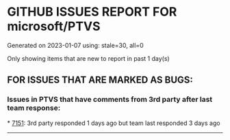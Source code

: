 
# GITHUB ISSUES REPORT FOR microsoft/PTVS


Generated on 2023-01-07 using: stale=30, all=0


Only showing items that are new to report in past 1 day(s)


## FOR ISSUES THAT ARE MARKED AS BUGS:


### Issues in PTVS that have comments from 3rd party after last team response:


\* [7151](https://github.com/microsoft/PTVS/issues/7151 "Custom task list token in Visual Studio 2022 doesn't work for Python."): 3rd party responded 1 days ago but team last responded 3 days ago

---
